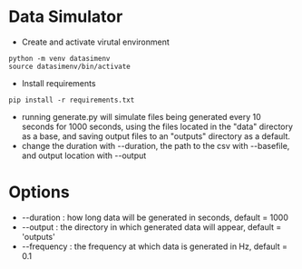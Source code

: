 # Data Simulator

- Create and activate virutal environment
```
python -m venv datasimenv
source datasimenv/bin/activate
```
- Install requirements
```
pip install -r requirements.txt
```
- running generate.py will simulate files being generated every 10 seconds for 1000 seconds, using the files located in the "data" directory as a base, and saving output files to an "outputs" directory as a default.
- change the duration with --duration, the path to the csv with --basefile, and output location with --output

# Options

- --duration : how long data will be generated in seconds, default = 1000
- --output : the directory in which generated data will appear, default = 'outputs'
- --frequency : the frequency at which data is generated in Hz, default = 0.1

